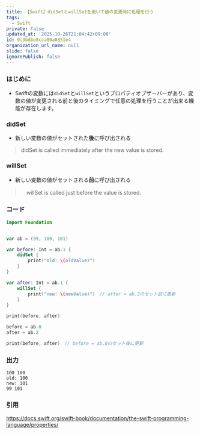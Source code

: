 ```yaml
---
title: 【Swift】didSetとwillSetを用いて値の変更時に処理を行う
tags:
  - Swift
private: false
updated_at: '2025-10-26T21:04:42+09:00'
id: 9c3bdbe8cca00a8851e4
organization_url_name: null
slide: false
ignorePublish: false
---
```

### はじめに
* Swiftの変数には`didSet`と`willSet`というプロパティオブザーバーがあり、変数の値が変更される前と後のタイミングで任意の処理を行うことが出来る機能が存在します。


### didSet
* 新しい変数の値がセットされた**後**に呼び出される

> didSet is called immediately after the new value is stored.



### willSet

* 新しい変数の値がセットされる**前**に呼び出される

>　willSet is called just before the value is stored.


### コード
```Swift
import Foundation


var ab = (99, 100, 101)

var before: Int = ab.1 {
    didSet {
        print("old: \(oldValue)")
    }
}

var after: Int = ab.1 {
    willSet {
        print("new: \(newValue)")　// after = ab.2のセット前に更新
    }
}

print(before, after)

before = ab.0 
after = ab.2

print(before, after)　// before = ab.0のセット後に更新

```

### 出力
```
100 100
old: 100
new: 101
99 101
```

### 引用

https://docs.swift.org/swift-book/documentation/the-swift-programming-language/properties/
